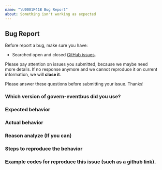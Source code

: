 ```yaml
---
name: "\U0001F41B Bug Report"
about: Something isn't working as expected
---
```


## Bug Report

Before report a bug, make sure you have:

- Searched open and closed [GitHub issues](https://github.com/Ahoo-Wang/govern-eventbus/issues).

Please pay attention on issues you submitted, because we maybe need more details.
If no response anymore and we cannot reproduce it on current information, we will **close it**.

Please answer these questions before submitting your issue. Thanks!

### Which version of govern-eventbus did you use?

### Expected behavior

### Actual behavior

### Reason analyze (If you can)

### Steps to reproduce the behavior

### Example codes for reproduce this issue (such as a github link).

